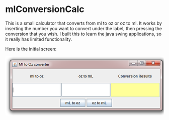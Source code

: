# mlConversionCalc
This is a small calculator that converts from ml to oz or oz to ml. It works by inserting the number you want to convert under the label,
then pressing the conversion that you wish. I built this to learn the java swing applications, so it really has limited functionality.

Here is the initial screen:

![blank screen](https://github.com/mdecaire/mlConversionCalc/blob/master/mltooz/mltooz_blank.PNG)
